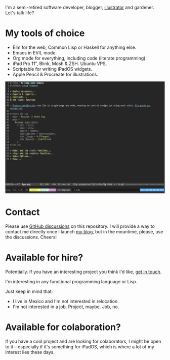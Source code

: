 <!--
  Unlike in other repos, README in Org mode format is not supported here.
-->

I'm a semi-retired software developer, blogger, [illustrator](https://www.instagram.com/jakub.stastny.pt) and gardener. Let's talk life?

# My tools of choice

- Elm for the web, Common Lisp or Haskell for anything else.
- Emacs in EVIL mode.
- Org mode for everything, including code (literate programming).
- iPad Pro 11", Blink, Mosh & ZSH. Ubuntu VPS.
- Scriptable for writing iPadOS widgets.
- Apple Pencil & Procreate for illustrations.

![](how-i-work.png)

# Contact

Please use [GitHub discussions](https://github.com/jakub-stastny/jakub-stastny/discussions) on this repository. I will provide a way to contact me directly once I launch [my blog](https://github.com/jakub-stastny/blog), but in the meantime, please, use the discussions. Cheers!

# Available for hire?

Potentially. If you have an interesting project you think I'd like, [get in touch](https://github.com/jakub-stastny/jakub-stastny/discussions).

<!--drop me a line: link my form submit-->

I'm interesting in any functional programming language or Lisp.

Just keep in mind that:

- I live in Mexico and I'm not interested in relocation.
- I'm not interested in a job. Project, maybe. Job, no.

# Available for colaboration?

If you have a cool project and are looking for colaborators, I might be open to it – especially if it's something for iPadOS, which is where a lot of my interest lies these days.

